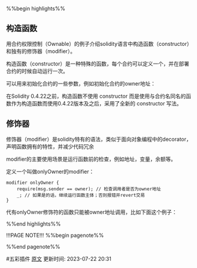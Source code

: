 %%begin highlights%%
## 构造函数

用合约权限控制（Ownable）的例子介绍solidity语言中构造函数（constructor）和独有的修饰器（modifier）。

构造函数（constructor）是一种特殊的函数，每个合约可以定义一个，并在部署合约的时候自动运行一次。

可以用来初始化合约的一些参数，例如初始化合约的owner地址：

在Solidity 0.4.22之前，构造函数不使用 constructor 而是使用与合约名同名的函数作为构造函数而使用0.4.22版本及之后，采用了全新的 constructor 写法。

## 修饰器
修饰器（modifier）是solidity特有的语法，类似于面向对象编程中的decorator，声明函数拥有的特性，并减少代码冗余

modifier的主要使用场景是运行函数前的检查，例如地址，变量，余额等。

定义一个叫做onlyOwner的modifier：

```solidity
modifier onlyOwner {
	require(msg.sender == owner); // 检查调用者是否为owner地址
	_; // 如果是的话，继续运行函数主体；否则报错并revert交易
}

```

代有onlyOwner修饰符的函数只能被owner地址调用，比如下面这个例子：

%%end highlights%%

!!!PAGE NOTE!!!
%%begin pagenote%%

%%end pagenote%%

 #五彩插件 [原文](https://www.wtf.academy/solidity-start/Modifier/)
更新时间: 2023-07-22 20:31